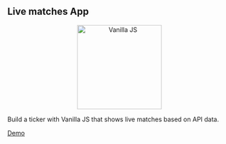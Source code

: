 ## Live matches App

<p align="center">
    <img src="http://jsmodules.io/images/js-logo.png" alt="Vanilla JS" width="190" height="190"/>
</p>


Build a ticker with Vanilla JS that shows live matches based on API data.

[Demo](http://pycolors.com/v2/git/ticker/)
